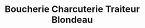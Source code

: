 ---
title: "Boucherie Charcuterie Traiteur Blondeau"
url: /saint-christophe-en-brionnais/boucherie-charcuterie-traiteur-blondeau/
shop: Metzgerei
---